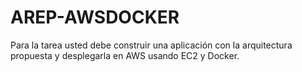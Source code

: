 # AREP-AWSDOCKER
Para la tarea usted debe construir una aplicación con la arquitectura propuesta y desplegarla en AWS usando EC2 y Docker.

